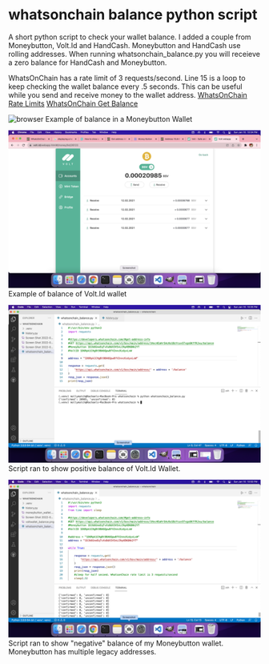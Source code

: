 # whatsonchain balance python script
A short python script to check your wallet balance.  I added a couple from Moneybutton, Volt.Id and HandCash.  Moneybutton and HandCash use rolling addresses.  When running whatsonchain_balance.py you will receieve a zero balance for HandCash and Moneybutton. 

WhatsOnChain has a rate limit of 3 requests/second. Line 15 is a loop to keep checking the wallet balance every .5 seconds. This can be useful while you send and receive money to the wallet address. 
[WhatsOnChain Rate Limits](https://developers.whatsonchain.com/#rate-limits)
[WhatsOnChain Get Balance](https://developers.whatsonchain.com/#get-balance)

![browser](https://github.com/rachyrachyrach/whatsonchain-balance/blob/master/docs/images/moneybutton_wallet.png)
Example of balance in a Moneybutton Wallet

![browser](docs/images/voltwallet_wallet.png)
Example of balance of Volt.Id wallet

![browser](docs/images/voltwallet_balance.png)
Script ran to show positive balance of Volt.Id Wallet.

![browser](docs/images/pythonscript.png)
Script ran to show "negative" balance of my Moneybutton wallet. Moneybutton has multiple legacy addresses. 
